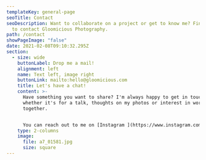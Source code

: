 ```yaml
---
templateKey: general-page
seoTitle: Contact
seoDescription: Want to collaborate on a project or get to know me? Find out how
  to contact Gloomicious Photography.
path: /contact
showPageImage: "false"
date: 2021-02-08T09:10:32.295Z
section:
  - size: wide
    buttonLabel: Drop me a mail!
    alignment: left
    name: Text left, image right
    buttonLink: mailto:hello@gloomicious.com
    title: Let's have a chat!
    content: >-
      Have something you want to share? I'm always happy to get in touch,
      whether it's for a talk, thoughts on my photos or interest in working
      together.


      You can reach out to me on [Instagram ](https://www.instagram.com/gloomicious/)or write a [mail ](mailto:hello@gloomicious.com)and I'll check back with you as soon as possible!
    type: 2-columns
    image:
      file: a7_01581.jpg
      size: square
---
```

